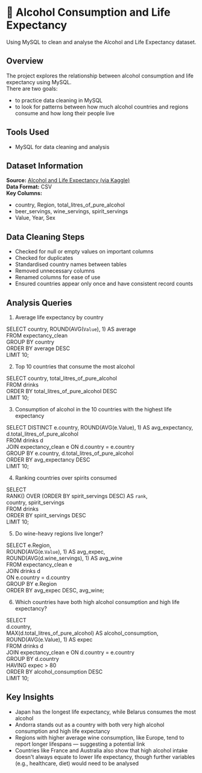 # 🍹 Alcohol Consumption and Life Expectancy

Using MySQL to clean and analyse the Alcohol and Life Expectancy dataset.


## Overview
The project explores the relationship between alcohol consumption and life expectancy using MySQL.  
There are two goals:
- to practice data cleaning in MySQL
- to look for patterns between how much alcohol countries and regions consume and how long their people live


## Tools Used
- MySQL for data cleaning and analysis  


## Dataset Information
**Source:** [Alcohol and Life Expectancy (via Kaggle)](https://www.kaggle.com/datasets/thedevastator/relationship-between-alcohol-consumption-and-lif?select=Alcohol+and+Life+Expectancy.twbx)  
**Data Format:** CSV  
**Key Columns:**  
- country, Region, total_litres_of_pure_alcohol  
- beer_servings, wine_servings, spirit_servings  
- Value, Year, Sex  


## Data Cleaning Steps
- Checked for null or empty values on important columns
- Checked for duplicates
- Standardised country names between tables
- Removed unnecessary columns
- Renamed columns for ease of use
- Ensured countries appear only once and have consistent record counts


## Analysis Queries

1. Average life expectancy by country  

SELECT country, ROUND(AVG(`Value`), 1) AS average  
FROM expectancy_clean  
GROUP BY country  
ORDER BY average DESC  
LIMIT 10;  

2. Top 10 countries that consume the most alcohol  

SELECT country, total_litres_of_pure_alcohol  
FROM drinks  
ORDER BY total_litres_of_pure_alcohol DESC  
LIMIT 10;  

3. Consumption of alcohol in the 10 countries with the highest life expectancy  

SELECT DISTINCT e.country, ROUND(AVG(e.Value), 1) AS avg_expectancy,   
d.total_litres_of_pure_alcohol  
FROM drinks d  
JOIN expectancy_clean e ON d.country = e.country  
GROUP BY e.country, d.total_litres_of_pure_alcohol  
ORDER BY avg_expectancy DESC  
LIMIT 10;  

4. Ranking countries over spirits consumed  

SELECT   
RANK() OVER (ORDER BY spirit_servings DESC) AS `rank`,  
country, spirit_servings  
FROM drinks  
ORDER BY spirit_servings DESC  
LIMIT 10;  

5. Do wine-heavy regions live longer?  

SELECT e.Region,   
ROUND(AVG(e.`Value`), 1) AS avg_expec,  
ROUND(AVG(d.wine_servings), 1) AS avg_wine  
FROM expectancy_clean e  
JOIN drinks d  
ON e.country = d.country  
GROUP BY e.Region  
ORDER BY avg_expec DESC, avg_wine;  

6. Which countries have both high alcohol consumption and high life expectancy?  

SELECT   
  d.country,   
  MAX(d.total_litres_of_pure_alcohol) AS alcohol_consumption,   
  ROUND(AVG(e.Value), 1) AS expec  
FROM drinks d  
JOIN expectancy_clean e ON d.country = e.country  
GROUP BY d.country  
HAVING expec > 80  
ORDER BY alcohol_consumption DESC  
LIMIT 10;  


## Key Insights
- Japan has the longest life expectancy, while Belarus consumes the most alcohol
- Andorra stands out as a country with both very high alcohol consumption and high life expectancy
- Regions with higher average wine consumption, like Europe, tend to report longer lifespans — suggesting a potential link
- Countries like France and Australia also show that high alcohol intake doesn't always equate to lower life expectancy, though further variables (e.g., healthcare, diet) would need to be analysed
